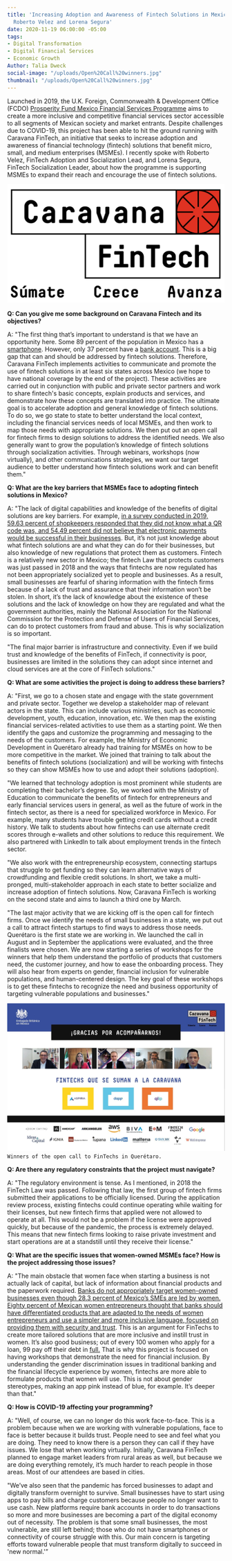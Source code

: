 ```yaml
---
title: 'Increasing Adoption and Awareness of Fintech Solutions in Mexico: Q&A with
  Roberto Velez and Lorena Segura'
date: 2020-11-19 06:00:00 -05:00
tags:
- Digital Transformation
- Digital Financial Services
- Economic Growth
Author: Talia Dweck
social-image: "/uploads/Open%20Call%20winners.jpg"
thumbnail: "/uploads/Open%20Call%20winners.jpg"
---
```


Launched in 2019, the U.K. Foreign, Commonwealth & Development Office (FCDO) [Prosperity Fund Mexico Financial Services Programme](https://www.dai.com/our-work/projects/mexico-prosperity-fund-mexico-financial-services-programme) aims to create a more inclusive and competitive financial services sector accessible to all segments of Mexican society and market entrants. Despite challenges due to COVID-19, this project has been able to hit the ground running with Caravana FinTech, an initiative that seeks to increase adoption and awareness of financial technology (fintech) solutions that benefit micro, small, and medium enterprises (MSMEs). I recently spoke with Roberto Velez, FinTech Adoption and Socialization Lead, and Lorena Segura, FinTech Socialization Leader, about how the programme is supporting MSMEs to expand their reach and encourage the use of fintech solutions. 

**<!--more-->**

![logo_caravana_fintech.png](/uploads/logo_caravana_fintech.png)

**Q: Can you give me some background on Caravana Fintech and its objectives?**

A: "The first thing that’s important to understand is that we have an opportunity here. Some 89 percent of the population in Mexico has a [smartphone](https://www.inegi.org.mx/contenidos/saladeprensa/aproposito/2020/EAP_Internet20.pdf). However, only 37 percent have a [bank account](https://globalfindex.worldbank.org/). This is a big gap that can and should be addressed by fintech solutions. Therefore, Caravana FinTech implements activities to communicate and promote the use of fintech solutions in at least six states across Mexico (we hope to have national coverage by the end of the project). These activities are carried out in conjunction with public and private sector partners and work to share fintech's basic concepts, explain products and services, and demonstrate how these concepts are translated into practice. The ultimate goal is to accelerate adoption and general knowledge of fintech solutions. To do so, we go state to state to better understand the local context, including the financial services needs of local MSMEs, and then work to map those needs with appropriate solutions. We then put out an open call for fintech firms to design solutions to address the identified needs. We also generally want to grow the population’s knowledge of fintech solutions through socialization activities. Through webinars, workshops (now virtually), and other communications strategies, we want our target audience to better understand how fintech solutions work and can benefit them."

**Q: What are the key barriers that MSMEs face to adopting fintech solutions in Mexico?**

A: "The lack of digital capabilities and knowledge of the benefits of digital solutions are key barriers. For example, [in a survey conducted in 2019, 59.63 percent of shopkeepers responded that they did not know what a QR code was, and 54.49 percent did not believe that electronic payments would be successful in their businesses](https://www.anpec.com.mx/coco/wp-content/uploads/2019/10/TragoAmargo_ER.pdf). But, it’s not just knowledge about what fintech solutions are and what they can do for their businesses, but also knowledge of new regulations that protect them as customers. Fintech is a relatively new sector in Mexico; the fintech Law that protects customers was just passed in 2018 and the ways that fintechs are now regulated has not been appropriately socialized yet to people and businesses. As a result, small businesses are fearful of sharing information with the fintech firms because of a lack of trust and assurance that their information won’t be stolen. In short, it’s the lack of knowledge about the existence of these solutions and the lack of knowledge on how they are regulated and what the government authorities, mainly the National Association for the National Commission for the Protection and Defense of Users of Financial Services, can do to protect customers from fraud and abuse. This is why socialization is so important.

"The final major barrier is infrastructure and connectivity. Even if we build trust and knowledge of the benefits of FinTech, if connectivity is poor, businesses are limited in the solutions they can adopt since internet and cloud services are at the core of FinTech solutions."

**Q: What are some activities the project is doing to address these barriers?**

A: "First, we go to a chosen state and engage with the state government and private sector. Together we develop a stakeholder map of relevant actors in the state. This can include various ministries, such as economic development, youth, education, innovation, etc. We then map the existing financial services-related activities to use them as a starting point. We then identify the gaps and customize the programming and messaging to the needs of the customers. For example, the Ministry of Economic Development in Querétaro already had training for MSMEs on how to be more competitive in the market. We joined that training to talk about the benefits of fintech solutions (socialization) and will be working with fintechs so they can show MSMEs how to use and adopt their solutions (adoption). 

"We learned that technology adoption is most prominent while students are completing their bachelor’s degree. So, we worked with the Ministry of Education to communicate the benefits of fintech for entrepreneurs and early financial services users in general, as well as the future of work in the fintech sector, as there is a need for specialized workforce in Mexico. For example, many students have trouble getting credit cards without a credit history. We talk to students about how fintechs can use alternate credit scores through e-wallets and other solutions to reduce this requirement. We also partnered with LinkedIn to talk about employment trends in the fintech sector. 

"We also work with the entrepreneurship ecosystem, connecting startups that struggle to get funding so they can learn alternative ways of crowdfunding and flexible credit solutions. In short, we take a multi-pronged, multi-stakeholder approach in each state to better socialize and increase adoption of fintech solutions. Now, Caravana FinTech is working on the second state and aims to launch a third one by March.

"The last major activity that we are kicking off is the open call for fintech firms. Once we identify the needs of small businesses in a state, we put out a call to attract fintech startups to find ways to address those needs. Querétaro is the first state we are working in. We launched the call in August and in September the applications were evaluated, and the three finalists were chosen. We are now starting a series of workshops for the winners that help them understand the portfolio of products that customers need, the customer journey, and how to ease the onboarding process. They will also hear from experts on gender, financial inclusion for vulnerable populations, and human-centered design. The key goal of these workshops is to get these fintechs to recognize the need and business opportunity of targeting vulnerable populations and businesses."

![Open Call winners.jpg](/uploads/Open%20Call%20winners.jpg)`Winners of the open call to FinTechs in Querétaro.`

**Q: Are there any regulatory constraints that the project must navigate?**

A: "The regulatory environment is tense. As I mentioned, in 2018 the FinTech Law was passed. Following that law, the first group of fintech firms submitted their applications to be officially licensed. During the application review process, existing fintechs could continue operating while waiting for their licenses, but new fintech firms that applied were not allowed to operate at all. This would not be a problem if the license were approved quickly, but because of the pandemic, the process is extremely delayed. This means that new fintech firms looking to raise private investment and start operations are at a standstill until they receive their license."

**Q: What are the specific issues that women-owned MSMEs face? How is the project addressing those issues?**

A: "The main obstacle that women face when starting a business is not actually lack of capital, but lack of information about financial products and the paperwork required. [Banks do not appropriately target women-owned businesses even though 28.3 percent of Mexico’s SMEs are led by women. Eighty percent of Mexican women entrepreneurs thought that banks should have differentiated products that are adapted to the needs of women entrepreneurs and use a simpler and more inclusive language, focused on providing them with security and trust](https://www.elfinanciero.com.mx/empresas/3-de-cada-10-pymes-en-mexico-son-lideradas-por-mujeres-corporacion-financiera-internacional). This is an argument for FinTechs to create more tailored solutions that are more inclusive and instill trust in women. It’s also good business; out of every 100 women who apply for a loan, 99 pay off their debt in [full.](https://www.elfinanciero.com.mx/empresas/3-de-cada-10-pymes-en-mexico-son-lideradas-por-mujeres-corporacion-financiera-internacional) That is why this project is focused on having workshops that demonstrate the need for financial inclusion. By understanding the gender discrimination issues in traditional banking and the financial lifecycle experience by women, fintechs are more able to formulate products that women will use. This is not about gender stereotypes, making an app pink instead of blue, for example. It’s deeper than that."

**Q: How is COVID-19 affecting your programming?**

A: "Well, of course, we can no longer do this work face-to-face. This is a problem because when we are working with vulnerable populations, face to face is better because it builds trust. People need to see and feel what you are doing. They need to know there is a person they can call if they have issues. We lose that when working virtually. Initially, Caravana FinTech planned to engage market leaders from rural areas as well, but because we are doing everything remotely, it’s much harder to reach people in those areas. Most of our attendees are based in cities.

"We’ve also seen that the pandemic has forced businesses to adapt and digitally transform overnight to survive. Small businesses have to start using apps to pay bills and charge customers because people no longer want to use cash. New platforms require bank accounts in order to do transactions so more and more businesses are becoming a part of the digital economy out of necessity. The problem is that some small businesses, the most vulnerable, are still left behind; those who do not have smartphones or connectivity of course struggle with this. Our main concern is targeting efforts toward vulnerable people that must transform digitally to succeed in 'new normal.'”